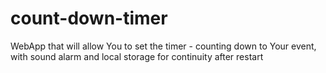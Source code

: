 # count-down-timer

WebApp that will allow You to set the timer - counting down to Your event, with sound alarm and local storage for continuity after restart
